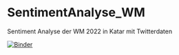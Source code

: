 # SentimentAnalyse_WM
Sentiment Analyse der WM 2022 in Katar mit Twitterdaten


[![Binder](https://mybinder.org/badge_logo.svg)](https://mybinder.org/v2/gh/chrii99/SentimentAnalyse_WM.git/HEAD)
